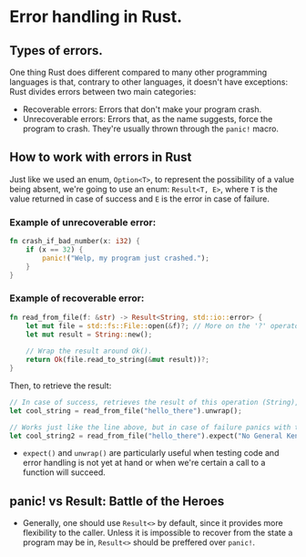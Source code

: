 # Error handling in Rust.

## Types of errors.
One thing Rust does different compared to many other programming languages is that, contrary to other languages, it doesn't have exceptions: Rust divides errors between two main categories:

* Recoverable errors: Errors that don't make your program crash.
* Unrecoverable errors: Errors that, as the name suggests, force the program to crash. They're usually thrown through the `panic!` macro. 


## How to work with errors in Rust
Just like we used an enum, `Option<T>`, to represent the possibility of a value being absent, we're going to use an enum: `Result<T, E>`, where `T` is the value returned in case of success and `E` is the error in case of failure.

### Example of unrecoverable error:
```rust
fn crash_if_bad_number(x: i32) {
	if (x == 32) {
		panic!("Welp, my program just crashed.");
	}
}
```

### Example of recoverable error:
```rust
fn read_from_file(f: &str) -> Result<String, std::io::error> {
	let mut file = std::fs::File::open(&f)?; // More on the '?' operator in main.rs.
	let mut result = String::new();
	
	// Wrap the result around Ok().
	return Ok(file.read_to_string(&mut result))?;
}
```

Then, to retrieve the result:
```rust
// In case of success, retrieves the result of this operation (String), otherwise panics.
let cool_string = read_from_file("hello_there").unwrap();

// Works just like the line above, but in case of failure panics with the message inside expect().
let cool_string2 = read_from_file("hello_there").expect("No General Kenobi in here.");
```

* `expect()` and `unwrap()` are particularly useful when testing code and error handling is not yet at hand or when we're certain a call to a function will succeed. 

## panic! vs Result: Battle of the Heroes
* Generally, one should use `Result<>` by default, since it provides more flexibility to the caller. Unless it is impossible to recover from the state a program may be in, `Result<>` should be preffered over `panic!`.
